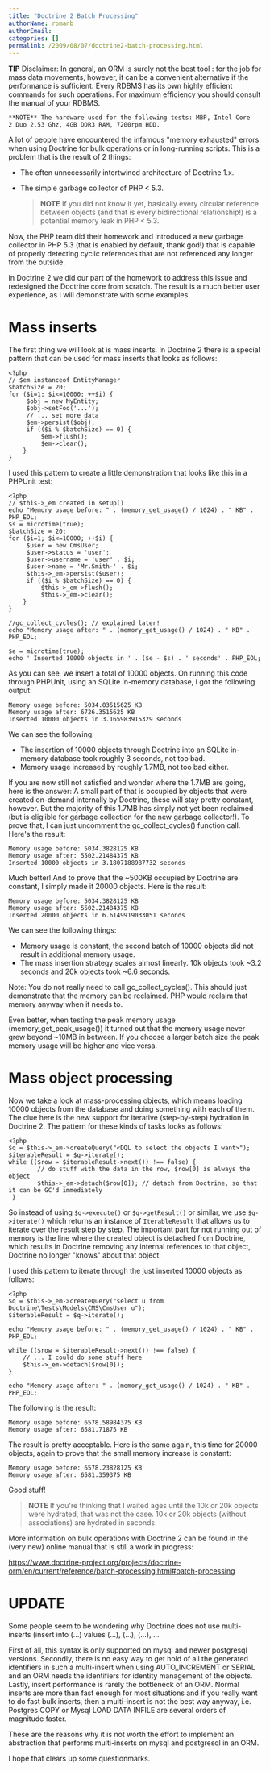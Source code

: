 ```yaml
---
title: "Doctrine 2 Batch Processing"
authorName: romanb
authorEmail:
categories: []
permalink: /2009/08/07/doctrine2-batch-processing.html
---
```

**TIP** Disclaimer: In general, an ORM is surely not the best tool
:   for the job for mass data movements, however, it can be a convenient
    alternative if the performance is sufficient. Every RDBMS has its
    own highly efficient commands for such operations. For maximum
    efficiency you should consult the manual of your RDBMS.

    **NOTE** The hardware used for the following tests: MBP, Intel Core
    2 Duo 2.53 Ghz, 4GB DDR3 RAM, 7200rpm HDD.

A lot of people have encountered the infamous "memory exhausted" errors
when using Doctrine for bulk operations or in long-running scripts. This
is a problem that is the result of 2 things:

-   The often unnecessarily intertwined architecture of Doctrine 1.x.
-   The simple garbage collector of PHP \< 5.3.

    > **NOTE** If you did not know it yet, basically every circular
    > reference between objects (and that is every bidirectional
    > relationship!) is a potential memory leak in PHP \< 5.3.

Now, the PHP team did their homework and introduced a new garbage
collector in PHP 5.3 (that is enabled by default, thank god!) that is
capable of properly detecting cyclic references that are not referenced
any longer from the outside.

In Doctrine 2 we did our part of the homework to address this issue and
redesigned the Doctrine core from scratch. The result is a much better
user experience, as I will demonstrate with some examples.

Mass inserts
============

The first thing we will look at is mass inserts. In Doctrine 2 there is
a special pattern that can be used for mass inserts that looks as
follows:

~~~~ {.sourceCode .php}
<?php
// $em instanceof EntityManager
$batchSize = 20;
for ($i=1; $i<=10000; ++$i) {
     $obj = new MyEntity;
     $obj->setFoo('...');
     // ... set more data
     $em->persist($obj);
     if (($i % $batchSize) == 0) {
         $em->flush();
         $em->clear();
    }
}
~~~~

I used this pattern to create a little demonstration that looks like
this in a PHPUnit test:

~~~~ {.sourceCode .php}
<?php
// $this->_em created in setUp()
echo "Memory usage before: " . (memory_get_usage() / 1024) . " KB" . PHP_EOL;
$s = microtime(true);
$batchSize = 20;
for ($i=1; $i<=10000; ++$i) {
     $user = new CmsUser;
     $user->status = 'user';
     $user->username = 'user' . $i;
     $user->name = 'Mr.Smith-' . $i;
     $this->_em->persist($user);
     if (($i % $batchSize) == 0) {
         $this->_em->flush();
         $this->_em->clear();
    }
}

//gc_collect_cycles(); // explained later!
echo "Memory usage after: " . (memory_get_usage() / 1024) . " KB" . PHP_EOL;

$e = microtime(true);
echo ' Inserted 10000 objects in ' . ($e - $s) . ' seconds' . PHP_EOL;
~~~~

As you can see, we insert a total of 10000 objects. On running this code
through PHPUnit, using an SQLite in-memory database, I got the following
output:

    Memory usage before: 5034.03515625 KB
    Memory usage after: 6726.3515625 KB
    Inserted 10000 objects in 3.165983915329 seconds

We can see the following:

-   The insertion of 10000 objects through Doctrine into an SQLite
    in-memory database took roughly 3 seconds, not too bad.
-   Memory usage increased by roughly 1.7MB, not too bad either.

If you are now still not satisfied and wonder where the 1.7MB are going,
here is the answer: A small part of that is occupied by objects that
were created on-demand internally by Doctrine, these will stay pretty
constant, however. But the majority of this 1.7MB has simply not yet
been reclaimed (but is eliglible for garbage collection for the new
garbage collector!). To prove that, I can just uncomment the
gc\_collect\_cycles() function call. Here's the result:

    Memory usage before: 5034.3828125 KB
    Memory usage after: 5502.21484375 KB
    Inserted 10000 objects in 3.1807188987732 seconds

Much better! And to prove that the \~500KB occupied by Doctrine are
constant, I simply made it 20000 objects. Here is the result:

    Memory usage before: 5034.3828125 KB
    Memory usage after: 5502.21484375 KB
    Inserted 20000 objects in 6.6149919033051 seconds

We can see the following things:

-   Memory usage is constant, the second batch of 10000 objects did not
    result in additional memory usage.
-   The mass insertion strategy scales almost linearly. 10k objects took
    \~3.2 seconds and 20k objects took \~6.6 seconds.

Note: You do not really need to call gc\_collect\_cycles(). This should
just demonstrate that the memory can be reclaimed. PHP would reclaim
that memory anyway when it needs to.

Even better, when testing the peak memory usage
(memory\_get\_peak\_usage()) it turned out that the memory usage never
grew beyond \~10MB in between. If you choose a larger batch size the
peak memory usage will be higher and vice versa.

Mass object processing
======================

Now we take a look at mass-processing objects, which means loading 10000
objects from the database and doing something with each of them. The
clue here is the new support for iterative (step-by-step) hydration in
Doctrine 2. The pattern for these kinds of tasks looks as follows:

~~~~ {.sourceCode .php}
<?php
$q = $this->_em->createQuery("<DQL to select the objects I want>");
$iterableResult = $q->iterate();
while (($row = $iterableResult->next()) !== false) {
        // do stuff with the data in the row, $row[0] is always the object
        $this->_em->detach($row[0]); // detach from Doctrine, so that it can be GC'd immediately
 }
~~~~

So instead of using `$q->execute()` or `$q->getResult()` or similar, we
use `$q->iterate()` which returns an instance of `IterableResult` that
allows us to iterate over the result step by step. The important part
for not running out of memory is the line where the created object is
detached from Doctrine, which results in Doctrine removing any internal
references to that object, Doctrine no longer "knows" about that object.

I used this pattern to iterate through the just inserted 10000 objects
as follows:

~~~~ {.sourceCode .php}
<?php
$q = $this->_em->createQuery("select u from Doctrine\Tests\Models\CMS\CmsUser u");
$iterableResult = $q->iterate();

echo "Memory usage before: " . (memory_get_usage() / 1024) . " KB" . PHP_EOL;

while (($row = $iterableResult->next()) !== false) {
    // ... I could do some stuff here
    $this->_em->detach($row[0]);
}

echo "Memory usage after: " . (memory_get_usage() / 1024) . " KB" . PHP_EOL;
~~~~

The following is the result:

    Memory usage before: 6578.58984375 KB
    Memory usage after: 6581.71875 KB

The result is pretty acceptable. Here is the same again, this time for
20000 objects, again to prove that the small memory increase is
constant:

    Memory usage before: 6578.23828125 KB
    Memory usage after: 6581.359375 KB

Good stuff!

> **NOTE** If you're thinking that I waited ages until the 10k or 20k
> objects were hydrated, that was not the case. 10k or 20k objects
> (without associations) are hydrated in seconds.

More information on bulk operations with Doctrine 2 can be found in the
(very new) online manual that is still a work in progress:

https://www.doctrine-project.org/projects/doctrine-orm/en/current/reference/batch-processing.html#batch-processing

UPDATE
======

Some people seem to be wondering why Doctrine does not use multi-inserts
(insert into (...) values (...), (...), (...), ...

First of all, this syntax is only supported on mysql and newer
postgresql versions. Secondly, there is no easy way to get hold of all
the generated identifiers in such a multi-insert when using
AUTO\_INCREMENT or SERIAL and an ORM needs the identifiers for identity
management of the objects. Lastly, insert performance is rarely the
bottleneck of an ORM. Normal inserts are more than fast enough for most
situations and if you really want to do fast bulk inserts, then a
multi-insert is not the best way anyway, i.e. Postgres COPY or Mysql
LOAD DATA INFILE are several orders of magnitude faster.

These are the reasons why it is not worth the effort to implement an
abstraction that performs multi-inserts on mysql and postgresql in an
ORM.

I hope that clears up some questionmarks.
